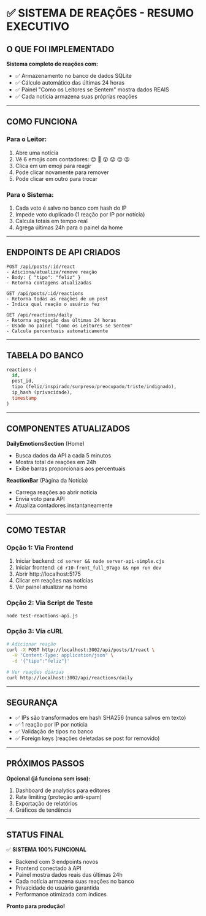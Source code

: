 # ✅ SISTEMA DE REAÇÕES - RESUMO EXECUTIVO

## O QUE FOI IMPLEMENTADO

**Sistema completo de reações com:**
- ✅ Armazenamento no banco de dados SQLite
- ✅ Cálculo automático das últimas 24 horas
- ✅ Painel "Como os Leitores se Sentem" mostra dados REAIS
- ✅ Cada notícia armazena suas próprias reações

---

## COMO FUNCIONA

### Para o Leitor:
1. Abre uma notícia
2. Vê 6 emojis com contadores: 😊 🤩 😲 😟 😔 😡
3. Clica em um emoji para reagir
4. Pode clicar novamente para remover
5. Pode clicar em outro para trocar

### Para o Sistema:
1. Cada voto é salvo no banco com hash do IP
2. Impede voto duplicado (1 reação por IP por notícia)
3. Calcula totais em tempo real
4. Agrega últimas 24h para o painel da home

---

## ENDPOINTS DE API CRIADOS

```
POST /api/posts/:id/react
- Adiciona/atualiza/remove reação
- Body: { "tipo": "feliz" }
- Retorna contagens atualizadas

GET /api/posts/:id/reactions
- Retorna todas as reações de um post
- Indica qual reação o usuário fez

GET /api/reactions/daily
- Retorna agregação das últimas 24 horas
- Usado no painel "Como os Leitores se Sentem"
- Calcula percentuais automaticamente
```

---

## TABELA DO BANCO

```sql
reactions (
  id, 
  post_id, 
  tipo (feliz/inspirado/surpreso/preocupado/triste/indignado),
  ip_hash (privacidade),
  timestamp
)
```

---

## COMPONENTES ATUALIZADOS

**DailyEmotionsSection** (Home)
- Busca dados da API a cada 5 minutos
- Mostra total de reações em 24h
- Exibe barras proporcionais aos percentuais

**ReactionBar** (Página da Notícia)
- Carrega reações ao abrir notícia
- Envia voto para API
- Atualiza contadores instantaneamente

---

## COMO TESTAR

### Opção 1: Via Frontend
1. Iniciar backend: `cd server && node server-api-simple.cjs`
2. Iniciar frontend: `cd r10-front_full_07ago && npm run dev`
3. Abrir http://localhost:5175
4. Clicar em reações nas notícias
5. Ver painel atualizar na home

### Opção 2: Via Script de Teste
```bash
node test-reactions-api.js
```

### Opção 3: Via cURL
```bash
# Adicionar reação
curl -X POST http://localhost:3002/api/posts/1/react \
  -H "Content-Type: application/json" \
  -d '{"tipo":"feliz"}'

# Ver reações diárias
curl http://localhost:3002/api/reactions/daily
```

---

## SEGURANÇA

- ✅ IPs são transformados em hash SHA256 (nunca salvos em texto)
- ✅ 1 reação por IP por notícia
- ✅ Validação de tipos no banco
- ✅ Foreign keys (reações deletadas se post for removido)

---

## PRÓXIMOS PASSOS

**Opcional (já funciona sem isso):**
1. Dashboard de analytics para editores
2. Rate limiting (proteção anti-spam)
3. Exportação de relatórios
4. Gráficos de tendência

---

## STATUS FINAL

✅ **SISTEMA 100% FUNCIONAL**

- Backend com 3 endpoints novos
- Frontend conectado à API
- Painel mostra dados reais das últimas 24h
- Cada notícia armazena suas reações no banco
- Privacidade do usuário garantida
- Performance otimizada com índices

**Pronto para produção!**
